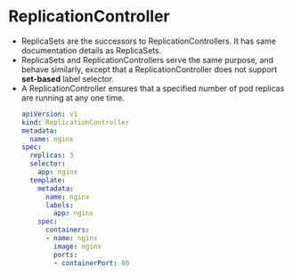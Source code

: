 # ReplicationController

- ReplicaSets are the successors to ReplicationControllers. It has same documentation details as ReplicaSets.
- ReplicaSets and ReplicationControllers serve the same purpose, and behave similarly, except that a ReplicationController does not support **set-based** label selector.
- A ReplicationController ensures that a specified number of pod replicas are running at any one time.
  ```yaml
  apiVersion: v1
  kind: ReplicationController
  metadata:
    name: nginx
  spec:
    replicas: 3
    selector:
      app: nginx
    template:
      metadata:
        name: nginx
        labels:
          app: nginx
      spec:
        containers:
        - name: nginx
          image: nginx
          ports:
          - containerPort: 80
  ```